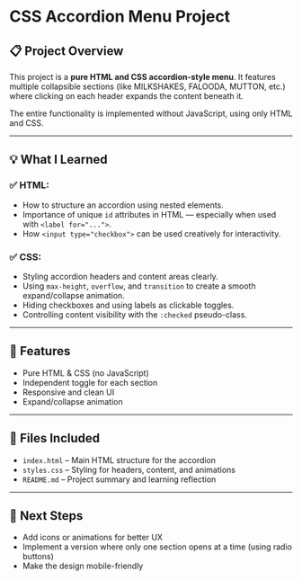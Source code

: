 # CSS Accordion Menu Project

## 📋 Project Overview

This project is a **pure HTML and CSS accordion-style menu**. It features multiple collapsible sections (like MILKSHAKES, FALOODA, MUTTON, etc.) where clicking on each header expands the content beneath it.

The entire functionality is implemented without JavaScript, using only HTML and CSS.

---

## 💡 What I Learned

### ✅ HTML:
- How to structure an accordion using nested elements.
- Importance of unique `id` attributes in HTML — especially when used with `<label for="...">`.
- How `<input type="checkbox">` can be used creatively for interactivity.

### ✅ CSS:
- Styling accordion headers and content areas clearly.
- Using `max-height`, `overflow`, and `transition` to create a smooth expand/collapse animation.
- Hiding checkboxes and using labels as clickable toggles.
- Controlling content visibility with the `:checked` pseudo-class.

---

## 🔧 Features
- Pure HTML & CSS (no JavaScript)
- Independent toggle for each section
- Responsive and clean UI
- Expand/collapse animation

---

## 📂 Files Included
- `index.html` – Main HTML structure for the accordion
- `styles.css` – Styling for headers, content, and animations
- `README.md` – Project summary and learning reflection

---

## 🚀 Next Steps
- Add icons or animations for better UX
- Implement a version where only one section opens at a time (using radio buttons)
- Make the design mobile-friendly

